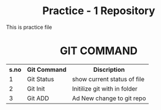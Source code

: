 
<h1 align=center>
Practice - 1 Repository   
</h1>
<p>
  This is practice file
</p>
<table align=cenTer>
  <h1 align=center>GIT COMMAND</h1>
  <tr>
    <th>s.no</th>
    <th>Git Command</th>
    <th>Discription</th>
</tr>
<tr>
<td>1</td>
  <td>Git Status</td>
  <td>show current status of file</td>
</tr>
  <tr>
<td>2</td>
  <td>Git Init</td>
  <td>Initilize git with in folder </td>
    
  </tr>
  <tr>
    <td>3</td>
  <td>Git ADD</td>
  <td>Ad New change to git repo</td>

  </tr>
</table>

